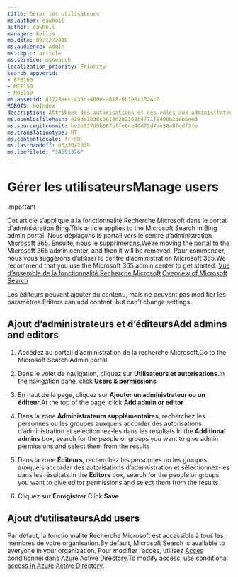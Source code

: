 ```yaml
---
title: Gérer les utilisateurs
ms.author: dawholl
author: dawholl
manager: kellis
ms.date: 09/12/2018
ms.audience: Admin
ms.topic: article
ms.service: mssearch
localization_priority: Priority
search.appverid:
- BFB160
- MET150
- MOE150
ms.assetid: 41723aec-435c-400e-a818-6b1e8a1324c0
ROBOTS: NoIndex
description: Attribuer des autorisations et des rôles aux administrateurs et aux éditeurs de la fonctionnalité Recherche Microsoft
ms.openlocfilehash: e29de1b38c0014d282168b4771f8400b2deb6ee3
ms.sourcegitcommit: be2e837d9b087bffe6ce40d72d7ae58a8fcdf3fe
ms.translationtype: HT
ms.contentlocale: fr-FR
ms.lasthandoff: 05/30/2019
ms.locfileid: "34591376"
---
```

# <a name="manage-users"></a><span data-ttu-id="aea83-103">Gérer les utilisateurs</span><span class="sxs-lookup"><span data-stu-id="aea83-103">Manage users</span></span>

> [!IMPORTANT]
> <span data-ttu-id="aea83-104">Cet article s’applique à la fonctionnalité Recherche Microsoft dans le portail d’administration Bing.</span><span class="sxs-lookup"><span data-stu-id="aea83-104">This article applies to the Microsoft Search in Bing admin portal.</span></span> <span data-ttu-id="aea83-105">Nous déplaçons le portail vers le centre d’administration Microsoft 365. Ensuite, nous le supprimerons.</span><span class="sxs-lookup"><span data-stu-id="aea83-105">We’re moving the portal to the Microsoft 365 admin center, and then it will be removed.</span></span> <span data-ttu-id="aea83-106">Pour commencer, nous vous suggérons d’utiliser le centre d’administration Microsoft 365.</span><span class="sxs-lookup"><span data-stu-id="aea83-106">We recommend that you use the Microsoft 365 admin center to get started.</span></span> <span data-ttu-id="aea83-107">[Vue d’ensemble de la fonctionnalité Recherche Microsoft](overview-microsoft-search.md).</span><span class="sxs-lookup"><span data-stu-id="aea83-107">[Overview of Microsoft Search](overview-microsoft-search.md)</span></span>
    
<span data-ttu-id="aea83-108">Les éditeurs peuvent ajouter du contenu, mais ne peuvent pas modifier les paramètres.</span><span class="sxs-lookup"><span data-stu-id="aea83-108">Editors can add content, but can't change settings</span></span>
  
## <a name="add-admins-and-editors"></a><span data-ttu-id="aea83-109">Ajout d’administrateurs et d’éditeurs</span><span class="sxs-lookup"><span data-stu-id="aea83-109">Add admins and editors</span></span>

1. <span data-ttu-id="aea83-110">Accédez au portail d’administration de la recherche Microsoft.</span><span class="sxs-lookup"><span data-stu-id="aea83-110">Go to the Microsoft Search Admin portal</span></span>
    
2. <span data-ttu-id="aea83-111">Dans le volet de navigation, cliquez sur **Utilisateurs et autorisations**.</span><span class="sxs-lookup"><span data-stu-id="aea83-111">In the navigation pane, click **Users &amp; permissions**</span></span>
    
3. <span data-ttu-id="aea83-112">En haut de la page, cliquez sur **Ajouter un administrateur ou un éditeur**.</span><span class="sxs-lookup"><span data-stu-id="aea83-112">At the top of the page, click **Add admin or editor**</span></span>
    
4. <span data-ttu-id="aea83-113">Dans la zone **Administrateurs supplémentaires**, recherchez les personnes ou les groupes auxquels accorder des autorisations d’administration et sélectionnez-les dans les résultats.</span><span class="sxs-lookup"><span data-stu-id="aea83-113">In the **Additional admins** box, search for the people or groups you want to give admin permissions and select them from the results</span></span> 
    
5. <span data-ttu-id="aea83-114">Dans la zone **Éditeurs**, recherchez les personnes ou les groupes auxquels accorder des autorisations d’administration et sélectionnez-les dans les résultats.</span><span class="sxs-lookup"><span data-stu-id="aea83-114">In the **Editors** box, search for the people or groups you want to give editor permissions and select them from the results</span></span> 
    
6. <span data-ttu-id="aea83-115">Cliquez sur **Enregistrer**.</span><span class="sxs-lookup"><span data-stu-id="aea83-115">Click **Save**</span></span>
    
## <a name="add-users"></a><span data-ttu-id="aea83-116">Ajout d’utilisateurs</span><span class="sxs-lookup"><span data-stu-id="aea83-116">Add users</span></span>

<span data-ttu-id="aea83-117">Par défaut, la fonctionnalité Recherche Microsoft est accessible à tous les membres de votre organisation.</span><span class="sxs-lookup"><span data-stu-id="aea83-117">By default, Microsoft Search is available to everyone in your organization.</span></span> <span data-ttu-id="aea83-118">Pour modifier l’accès, utilisez [Accès conditionnel dans Azure Active Directory](https://docs.microsoft.com/fr-FR/azure/active-directory/conditional-access/overview).</span><span class="sxs-lookup"><span data-stu-id="aea83-118">To modify access, use [conditional access in Azure Active Directory](https://docs.microsoft.com/en-us/azure/active-directory/conditional-access/overview).</span></span>